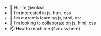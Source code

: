 - 👋 Hi, I’m @vokiss
- 👀 I’m interested in js, html, css
- 🌱 I’m currently learning js, html, css
- 💞️ I’m looking to collaborate on js, html, css
- 📫 How to reach me @vokiss here)

<!---
vokiss/vokiss is a ✨ special ✨ repository because its `README.md` (this file) appears on your GitHub profile.
You can click the Preview link to take a look at your changes.
--->
